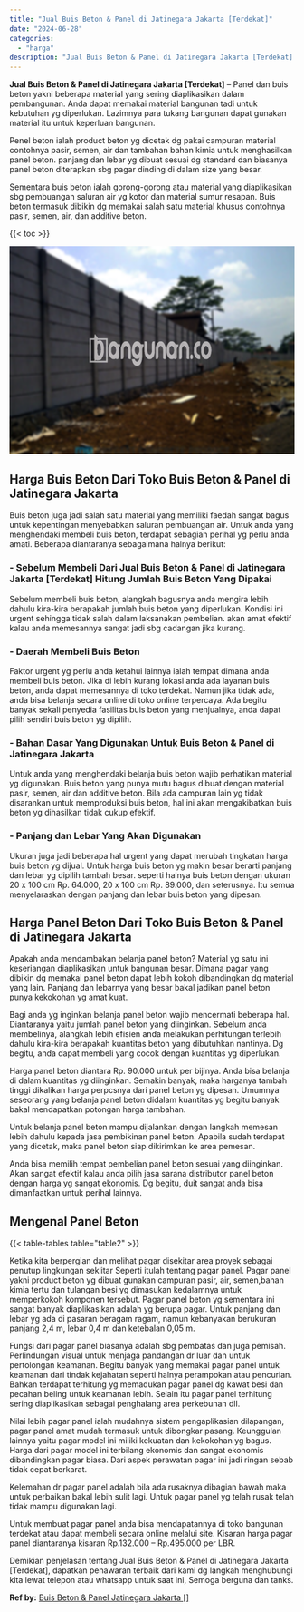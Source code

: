 ```yaml
---
title: "Jual Buis Beton & Panel di Jatinegara Jakarta [Terdekat]"
date: "2024-06-28"
categories: 
  - "harga"
description: "Jual Buis Beton & Panel di Jatinegara Jakarta [Terdekat]. Demikian penjelasan tentang Jual Buis Beton & Panel di Jatinegara Jakarta [Terdekat], dapatkan pe..."
---
```


**Jual Buis Beton & Panel di Jatinegara Jakarta \[Terdekat\]** – Panel dan buis beton yakni beberapa material yang sering diaplikasikan dalam pembangunan. Anda dapat memakai material bangunan tadi untuk kebutuhan yg diperlukan. Lazimnya para tukang bangunan dapat gunakan material itu untuk keperluan bangunan.

Penel beton ialah product beton yg dicetak dg pakai campuran material contohnya pasir, semen, air dan tambahan bahan kimia untuk menghasilkan panel beton. panjang dan lebar yg dibuat sesuai dg standard dan biasanya panel beton diterapkan sbg pagar dinding di dalam size yang besar.

Sementara buis beton ialah gorong-gorong atau material yang diaplikasikan sbg pembuangan saluran air yg kotor dan material sumur resapan. Buis beton termasuk dibikin dg memakai salah satu material khusus contohnya pasir, semen, air, dan additive beton.

{{< toc >}}

![Jual Buis Beton & Panel di Jatinegara Jakarta [Terdekat]](/images/jual-panel-buis-beton-murah-48.png)

## Harga Buis Beton Dari Toko Buis Beton & Panel di Jatinegara Jakarta

Buis beton juga jadi salah satu material yang memiliki faedah sangat bagus untuk kepentingan menyebabkan saluran pembuangan air. Untuk anda yang menghendaki membeli buis beton, terdapat sebagian perihal yg perlu anda amati. Beberapa diantaranya sebagaimana halnya berikut:

### \- Sebelum Membeli Dari Jual Buis Beton & Panel di Jatinegara Jakarta \[Terdekat\] Hitung Jumlah Buis Beton Yang Dipakai

Sebelum membeli buis beton, alangkah bagusnya anda mengira lebih dahulu kira-kira berapakah jumlah buis beton yang diperlukan. Kondisi ini urgent sehingga tidak salah dalam laksanakan pembelian. akan amat efektif kalau anda memesannya sangat jadi sbg cadangan jika kurang.

### \- Daerah Membeli Buis Beton

Faktor urgent yg perlu anda ketahui lainnya ialah tempat dimana anda membeli buis beton. Jika di lebih kurang lokasi anda ada layanan buis beton, anda dapat memesannya di toko terdekat. Namun jika tidak ada, anda bisa belanja secara online di toko online terpercaya. Ada begitu banyak sekali penyedia fasilitas buis beton yang menjualnya, anda dapat pilih sendiri buis beton yg dipilih.

### \- Bahan Dasar Yang Digunakan Untuk Buis Beton & Panel di Jatinegara Jakarta

Untuk anda yang menghendaki belanja buis beton wajib perhatikan material yg digunakan. Buis beton yang punya mutu bagus dibuat dengan material pasir, semen, air dan additive beton. Bila ada campuran lain yg tidak disarankan untuk memproduksi buis beton, hal ini akan mengakibatkan buis beton yg dihasilkan tidak cukup efektif.

### \- Panjang dan Lebar Yang Akan Digunakan

Ukuran juga jadi beberapa hal urgent yang dapat merubah tingkatan harga buis beton yg dijual. Untuk harga buis beton yg makin besar berarti panjang dan lebar yg dipilih tambah besar. seperti halnya buis beton dengan ukuran 20 x 100 cm Rp. 64.000, 20 x 100 cm Rp. 89.000, dan seterusnya. Itu semua menyelaraskan dengan panjang dan lebar buis beton yang dipesan.

## Harga Panel Beton Dari Toko Buis Beton & Panel di Jatinegara Jakarta

Apakah anda mendambakan belanja panel beton? Material yg satu ini keseriangan diaplikasikan untuk bangunan besar. Dimana pagar yang dibikin dg memakai panel beton dapat lebih kokoh dibandingkan dg material yang lain. Panjang dan lebarnya yang besar bakal jadikan panel beton punya kekokohan yg amat kuat.

Bagi anda yg inginkan belanja panel beton wajib mencermati beberapa hal. Diantaranya yaitu jumlah panel beton yang diinginkan. Sebelum anda membelinya, alangkah lebih efisien anda melakukan perhitungan terlebih dahulu kira-kira berapakah kuantitas beton yang dibutuhkan nantinya. Dg begitu, anda dapat membeli yang cocok dengan kuantitas yg diperlukan.

Harga panel beton diantara Rp. 90.000 untuk per bijinya. Anda bisa belanja di dalam kuantitas yg diinginkan. Semakin banyak, maka harganya tambah tinggi dikalikan harga perpcsnya dari panel beton yg dipesan. Umumnya seseorang yang belanja panel beton didalam kuantitas yg begitu banyak bakal mendapatkan potongan harga tambahan.

Untuk belanja panel beton mampu dijalankan dengan langkah memesan lebih dahulu kepada jasa pembikinan panel beton. Apabila sudah terdapat yang dicetak, maka panel beton siap dikirimkan ke area pemesan.

Anda bisa memilih tempat pembelian panel beton sesuai yang diinginkan. Akan sangat efektif kalau anda pilih jasa sarana distributor panel beton dengan harga yg sangat ekonomis. Dg begitu, duit sangat anda bisa dimanfaatkan untuk perihal lainnya.

## Mengenal Panel Beton

{{< table-tables table="table2" >}}

Ketika kita berpergian dan melihat pagar disekitar area proyek sebagai penutup lingkungan seklitar Seperti itulah tentang pagar panel. Pagar panel yakni product beton yg dibuat gunakan campuran pasir, air, semen,bahan kimia tertu dan tulangan besi yg dimasukan kedalamnya untuk memperkokoh komponen tersebut. Pagar panel beton yg sementara ini sangat banyak diaplikasikan adalah yg berupa pagar. Untuk panjang dan lebar yg ada di pasaran beragam ragam, namun kebanyakan berukuran panjang 2,4 m, lebar 0,4 m dan ketebalan 0,05 m.

Fungsi dari pagar panel biasanya adalah sbg pembatas dan juga pemisah. Perlindungan visual untuk menjaga pandangan dr luar dan untuk pertolongan keamanan. Begitu banyak yang memakai pagar panel untuk keamanan dari tindak kejahatan seperti halnya perampokan atau pencurian. Bahkan terdapat terhitung yg memadukan pagar panel dg kawat besi dan pecahan beling untuk keamanan lebih. Selain itu pagar panel terhitung sering diaplikasikan sebagai penghalang area perkebunan dll.

Nilai lebih pagar panel ialah mudahnya sistem pengaplikasian dilapangan, pagar panel amat mudah termasuk untuk dibongkar pasang. Keunggulan lainnya yaitu pagar model ini miliki kekuatan dan kekokohan yg bagus. Harga dari pagar model ini terbilang ekonomis dan sangat ekonomis dibandingkan pagar biasa. Dari aspek perawatan pagar ini jadi ringan sebab tidak cepat berkarat.

Kelemahan dr pagar panel adalah bila ada rusaknya dibagian bawah maka untuk perbaikan bakal lebih sulit lagi. Untuk pagar panel yg telah rusak telah tidak mampu digunakan lagi.

Untuk membuat pagar panel anda bisa mendapatannya di toko bangunan terdekat atau dapat membeli secara online melalui site. Kisaran harga pagar panel diantaranya kisaran Rp.132.000 – Rp.495.000 per LBR.

Demikian penjelasan tentang Jual Buis Beton & Panel di Jatinegara Jakarta \[Terdekat\], dapatkan penawaran terbaik dari kami dg langkah menghubungi kita lewat telepon atau whatsapp untuk saat ini, Semoga berguna dan tanks.

**Ref by:** [Buis Beton & Panel Jatinegara Jakarta []](https://id.wikipedia.org/wiki/Buis)
